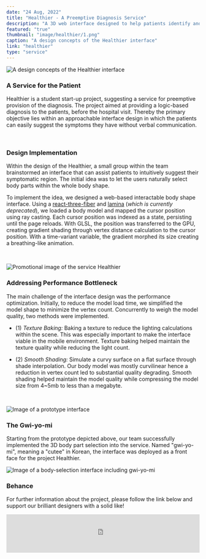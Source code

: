 ```yaml
---
date: "24 Aug, 2022"
title: "Healthier - A Preemptive Diagnosis Service"
description: "A 3D web interface designed to help patients identify and specify the area of their body where symptoms are present"
featured: "true"
thumbnail: "image/healthier/1.png"
caption: "A design concepts of the Healthier interface"
link: "healthier"
type: "service"
---
```


![A design concepts of the Healthier interface](/image/healthier/1.png)

### A Service for the Patient

Healthier is a student start-up project, suggesting a service for preemptive provision of the diagnosis. The project aimed at providing a logic-based diagnosis to the patients, before the hospital visit. Thereby the primary objective lies within an approachable interface design in which the patients can easily suggest the symptoms they have without verbal communication.

<br>

### Design Implementation

Within the design of the Healthier, a small group within the team brainstormed an interface that can assist patients to intuitively suggest their symptomatic region. The initial idea was to let the users naturally select body parts within the whole body shape.

To implement the idea, we designed a web-based interactable body shape interface. Using a [react-three-fiber](https://docs.pmnd.rs/react-three-fiber) and [lamina](https://github.com/pmndrs/lamina) (*which is currently deprecated*), we loaded a body model and mapped the cursor position using ray casting. Each cursor position was indexed as a state, persisting until the page reloads. With GLSL, the position was transferred to the GPU, creating gradient shading through vertex distance calculation to the cursor position. With a time-variant variable, the gradient morphed its size creating a breathing-like animation.

<br>

![Promotional image of the service Healthier](/image/healthier/2.png)

### Addressing Performance Bottleneck

The main challenge of the interface design was the performance optimization. Initially, to reduce the model load time, we simplified the model shape to minimize the vertex count. Concurrently to weigh the model quality, two methods were implemented. 

- (1) *Texture Baking:* Baking a texture to reduce the lighting calculations within the scene.
This was especially important to make the interface viable in the mobile environment. Texture baking helped maintain the texture quality while reducing the light count.

- (2) *Smooth Shading:* Simulate a curvy surface on a flat surface through shade interpolation. Our body model was mostly curvilinear hence a reduction in vertex count led to substantial quality degrading. Smooth shading helped maintain the model quality while compressing the model size from 4~5mb to less than a megabyte. 

<br>

![Image of a prototype interface](/image/healthier/3.png)

### The Gwi-yo-mi

Starting from the prototype depicted above, our team successfully implemented the 3D body part selection into the service. Named "gwi-yo-mi", meaning a "cutee" in Korean, the interface was deployed as a front face for the project Healthier.

![Image of a body-selection interface including gwi-yo-mi](/image/healthier/4.png)

### Behance 
For further information about the project, please follow the link below and support our brilliant designers with a solid like! 

<iframe src="https://www.behance.net/embed/project/152390505?ilo0=1" height="100" width="100%" allowfullscreen lazyload frameborder="0" allow="clipboard-write" refererPolicy="strict-origin-when-cross-origin"></iframe>